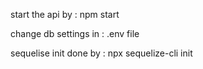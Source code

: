 start the api by : npm start

change db settings in : .env file


sequelise init  done by : npx sequelize-cli init